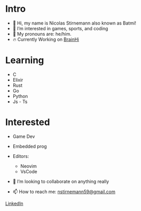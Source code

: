 # Intro
- 👋 Hi, my name is Nicolas Stirnemann also known as Batmi!
- 👀 I’m interested in games, sports, and coding
- 🫶 My pronouns are: he/him.
- 🔥 Currently Working on [BrainHi](https://brainhi.com/es/)

# Learning
- C
- Elixir
- Rust
- Go
- Python
- Js - Ts

# Interested
- Game Dev
- Embedded prog
- Editors:
  - Neovim
  - VsCode
  
- 💞️ I’m looking to collaborate on anything really
- 📫 How to reach me: nstirnemann59@gmail.com

[LinkedIn](https://www.linkedin.com/in/nstirnemann/)
